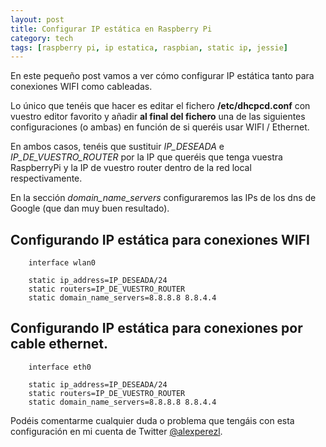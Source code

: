 ```yaml
---
layout: post
title: Configurar IP estática en Raspberry Pi
category: tech
tags: [raspberry pi, ip estatica, raspbian, static ip, jessie]
---
```


En este pequeño post vamos a ver cómo configurar IP estática tanto para conexiones WIFI como cableadas.

<!-- more -->

Lo único que tenéis que hacer es editar el fichero __/etc/dhcpcd.conf__ con vuestro editor favorito y añadir __al final del fichero__ una de las siguientes configuraciones (o ambas) en función de si queréis usar WIFI / Ethernet.

En ambos casos, tenéis que sustituir _IP_DESEADA_ e _IP_DE_VUESTRO_ROUTER_ por la IP que queréis que tenga vuestra RaspberryPi y la IP de vuestro router dentro de la red local respectivamente.

En la sección _domain_name_servers_ configuraremos las IPs de los dns de Google (que dan muy buen resultado).

## Configurando IP estática para conexiones WIFI

```text
    interface wlan0

    static ip_address=IP_DESEADA/24
    static routers=IP_DE_VUESTRO_ROUTER
    static domain_name_servers=8.8.8.8 8.8.4.4
```

## Configurando IP estática para conexiones por cable ethernet.

```text
    interface eth0

    static ip_address=IP_DESEADA/24
    static routers=IP_DE_VUESTRO_ROUTER
    static domain_name_servers=8.8.8.8 8.8.4.4
```

Podéis comentarme cualquier duda o problema que tengáis con esta configuración en mi cuenta de Twitter [@alexperezl](https://twitter.com/alexperezl).